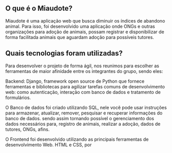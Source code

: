 ## O que é o Miaudote?

Miaudote é uma aplicação web que busca diminuir os índices de abandono animal.
Para isso, foi desenvolvido uma aplicação onde ONGs e outras organizações para adoção de animais, possam registrar e disponibilizar de forma facilitada animais que aguardam adoção para possíveis tutores.


## Quais tecnologias foram utilizadas?

Para desenvolver o projeto de forma ágil, nos reunimos para escolher as ferramentas de maior afinidade entre os integrantes do grupo, sendo eles:

Backend: Django, framework open source de Python que fornece ferramentas e bibliotecas para agilizar tarefas comuns de desenvolvimento web: como autenticação, interação com banco de dados e tratamento de formulários.

O Banco de dados foi criado utilizando SQL, nele você pode usar instruções para armazenar, atualizar, remover, pesquisar e recuperar informações do banco de dados. sendo assim tornando possível o gerenciamento dos dados necessários para, registro de animais, realizar a adoção, dados de tutores, ONGs, afins.

O Frontend foi desenvolvido utilizando as principais ferramentas de desenvolvimento Web. HTML e CSS, por
